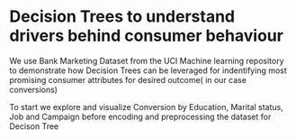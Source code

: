 # Decision Trees to understand drivers behind consumer behaviour

We use Bank Marketing Dataset from the UCI Machine learning repository to demonstrate how Decision Trees can be leveraged for indentifying most promising consumer attributes for desired outcome( in our case conversions)

To start we explore and visualize Conversion by Education, Marital status, Job and Campaign before encoding and preprocessing the dataset for Decison Tree
